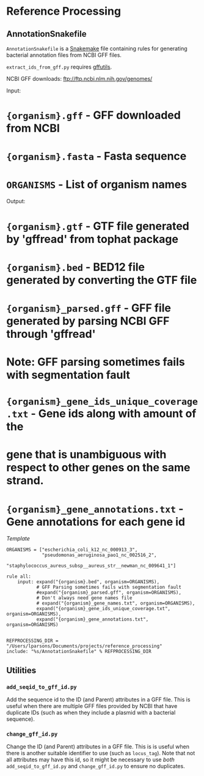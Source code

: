 Reference Processing
====================

AnnotationSnakefile
-------------------

`AnnotationSnakefile` is a
[Snakemake](https://bitbucket.org/johanneskoester/snakemake) file containing
rules for generating bacterial annotation files from NCBI GFF files.

`extract_ids_from_gff.py` requires [gffutils](https://pypi.python.org/pypi/gffutils).

NCBI GFF downloads: ftp://ftp.ncbi.nlm.nih.gov/genomes/

Input:
#   `{organism}.gff` - GFF downloaded from NCBI
#   `{organism}.fasta` - Fasta sequence
#   `ORGANISMS` - List of organism names

Output:
#   `{organism}.gtf` - GTF file generated by 'gffread' from tophat package
#   `{organism}.bed` - BED12 file generated by converting the GTF file
#   `{organism}_parsed.gff` - GFF file generated by parsing NCBI GFF through 'gffread'
#       Note: GFF parsing sometimes fails with segmentation fault
#   `{organism}_gene_ids_unique_coverage.txt` - Gene ids along with amount of the
#       gene that is unambiguous with respect to other genes on the same strand.
#   `{organism}_gene_annotations.txt` - Gene annotations for each gene id


*Template*

    ORGANISMS = ["escherichia_coli_k12_nc_000913_3",
                 "pseudomonas_aeruginosa_pao1_nc_002516_2",
                 "staphylococcus_aureus_subsp__aureus_str__newman_nc_009641_1"]
   
    rule all:
        input: expand("{organism}.bed", organism=ORGANISMS),
               # GFF Parsing sometimes fails with segmentation fault
               #expand("{organism}_parsed.gff", organism=ORGANISMS),
               # Don't always need gene names file
               # expand("{organism}_gene_names.txt", organism=ORGANISMS),
               expand("{organism}_gene_ids_unique_coverage.txt", organism=ORGANISMS),
               expand("{organism}_gene_annotations.txt", organism=ORGANISMS)
   
   
    REFPROCESSING_DIR = "/Users/lparsons/Documents/projects/reference_processing"
    include: "%s/AnnotationSnakefile" % REFPROCESSING_DIR



Utilities
---------

### `add_seqid_to_gff_id.py`

Add the sequence id to the ID (and Parent) attributes in a GFF file. This is
useful when there are multiple GFF files provided by NCBI that have duplicate
IDs (such as when they include a plasmid with a bacterial sequence).


### `change_gff_id.py`

Change the ID (and Parent) attributes in a GFF file. This is is useful when
there is another suitable identifier to use (such as `locus_tag`). Note that
not all attributes may have this id, so it might be necessary to use *both*
`add_seqid_to_gff_id.py` and `change_gff_id.py` to ensure no duplicates.
